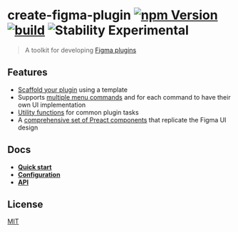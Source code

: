 # create-figma-plugin [![npm Version](https://img.shields.io/npm/v/create-figma-plugin.svg)](https://www.npmjs.com/package/create-figma-plugin) [![build](https://github.com/yuanqing/create-figma-plugin/workflows/build/badge.svg)](https://github.com/yuanqing/create-figma-plugin/actions?query=workflow%3Abuild) ![Stability Experimental](https://img.shields.io/badge/stability-experimental-red)

> A toolkit for developing [Figma plugins](https://www.figma.com/plugin-docs/)

## Features

- [Scaffold your plugin](docs/1-quick-start.md#readme) using a template
- Supports [multiple menu commands](docs/2-configuration.md#readme) and for each command to have their own UI implementation
- [Utility functions](docs/3-api.md#readme) for common plugin tasks
- A [comprehensive set of Preact components](https://yuanqing.github.io/create-figma-plugin/) that replicate the Figma UI design

## Docs

- [**Quick start**](docs/1-quick-start.md#readme)
- [**Configuration**](docs/2-configuration.md#readme)
- [**API**](docs/3-api.md#readme)

## License

[MIT](LICENSE.md)
